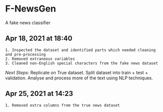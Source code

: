 # F-NewsGen


A fake news classifier



## Apr 18, 2021 at 18:40

	1. Inspected the dataset and identified parts which needed cleaning and pre-processing
	2. Removed extraneous variables
	3. Cleaned non-English special characters from the fake news dataset

*Next Steps:*
	Replicate on True dataset. Split dataset into train + test + validation. Analyse and process more of the text using NLP techniques.

## Apr 25, 2021 at 14:23

	1. Removed extra columns from the true news dataset